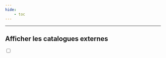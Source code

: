```yaml
---
hide:
    - toc
---
```




<script type="text/javascript" src="https://konsilion.github.io/katalog-setup/js/katalog/starter.js" defer></script>

<div id="DatamiMain"></div>

<hr>

<h2>Afficher les catalogues externes</h2>

<label class="ksln-switch"><input id="LoadAll" type="checkbox" onclick="document.getElementById('DatamiExternal').classList.toggle('hide');"><span class="slider round"></span></label>

<div id="DatamiExternal" class="hide" style="padding-left:50px; border-left: 3px solid #EEE;"></div>

<script type="text/javascript" src="https://konsilion.github.io/katalog-setup/js/functionality/katalog-modif.js"></script>
<script type="text/javascript" src="https://konsilion.github.io/katalog-setup/js/functionality/slider-nav.js"></script>

